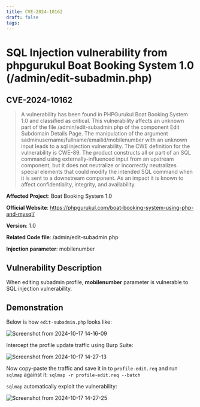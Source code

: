 ```yaml
---
title: CVE-2024-10162
draft: false
tags:
---
```

# SQL Injection vulnerability from phpgurukul Boat Booking System 1.0 (/admin/edit-subadmin.php)
## CVE-2024-10162

> A vulnerability has been found in PHPGurukul Boat Booking System 1.0 and classified as critical. This vulnerability affects an unknown part of the file /admin/edit-subadmin.php of the component Edit Subdomain Details Page. The manipulation of the argument sadminusername/fullname/emailid/mobilenumber with an unknown input leads to a sql injection vulnerability. The CWE definition for the vulnerability is CWE-89. The product constructs all or part of an SQL command using externally-influenced input from an upstream component, but it does not neutralize or incorrectly neutralizes special elements that could modify the intended SQL command when it is sent to a downstream component. As an impact it is known to affect confidentiality, integrity, and availability.


**Affected Project**: Boat Booking System 1.0

**Official Website**: https://phpgurukul.com/boat-booking-system-using-php-and-mysql/

**Version**: 1.0

**Related Code file**: /admin/edit-subadmin.php

**Injection parameter**: mobilenumber

## Vulnerability Description

When editing subadmin profile, **mobilenumber** parameter is vulnerable to SQL injection vulnerability.

## Demonstration

Below is how `edit-subadmin.php` looks like:

![Screenshot from 2024-10-17 14-16-09](https://github.com/user-attachments/assets/1b4e640e-0334-4951-ac64-ef8dd1f8effb)

Intercept the profile update traffic using Burp Suite:

![Screenshot from 2024-10-17 14-27-13](https://github.com/user-attachments/assets/cb7ce6b5-9cf2-4869-a2ca-9caf67bba11b)

Now copy-paste the traffic and save it in to `profile-edit.req` and run `sqlmap` against it: `sqlmap -r profile-edit.req --batch`

`sqlmap` automatically exploit the vulnerability:

![Screenshot from 2024-10-17 14-27-25](https://github.com/user-attachments/assets/2e194923-badb-44c1-80d3-d5e6bf7775c3)